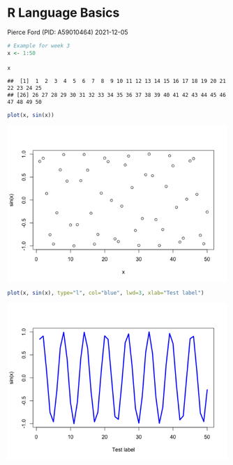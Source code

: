 R Language Basics
================
Pierce Ford (PID: A59010464)
2021-12-05

``` r
# Example for week 3
x <- 1:50

x
```

    ##  [1]  1  2  3  4  5  6  7  8  9 10 11 12 13 14 15 16 17 18 19 20 21 22 23 24 25
    ## [26] 26 27 28 29 30 31 32 33 34 35 36 37 38 39 40 41 42 43 44 45 46 47 48 49 50

``` r
plot(x, sin(x))
```

![](HW_week3_files/figure-gfm/unnamed-chunk-1-1.png)<!-- -->

``` r
plot(x, sin(x), type="l", col="blue", lwd=3, xlab="Test label")
```

![](HW_week3_files/figure-gfm/unnamed-chunk-1-2.png)<!-- -->
